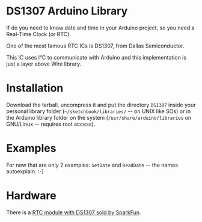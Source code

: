 DS1307 Arduino Library
======================

If do you need to know date and time in your Arduino project, so you need a Real-Time Clock (or RTC).

One of the most famous RTC ICs is DS1307, from Dallas Semiconductor.

This IC uses I²C to communicate with Arduino and this implementation is just a layer above Wire library.


Installation
============

Download the tarball, uncompress it and put the directory `DS1307` inside your personal library folder (`~/sketchbook/libraries/` -- on UNIX like SOs) or in the Arduino library folder on the system (`/usr/share/arduino/libraries` on GNU/Linux -- requires root access).


Examples
========

For now that are only 2 examples: `SetDate` and `ReadDate` -- the names autoexplain. :-)


Hardware
========

There is a [RTC module with DS1307 sold by SparkFun](http://www.sparkfun.com/products/99).
